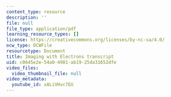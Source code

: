 ```yaml
---
content_type: resource
description: ''
file: null
file_type: application/pdf
learning_resource_types: []
license: https://creativecommons.org/licenses/by-nc-sa/4.0/
ocw_type: OCWFile
resourcetype: Document
title: Imaging with Electrons transcript
uid: c0645e2e-54a0-4981-ab19-25da31652dfe
video_files:
  video_thumbnail_file: null
video_metadata:
  youtube_id: xALiVHvc7EU
---
```

